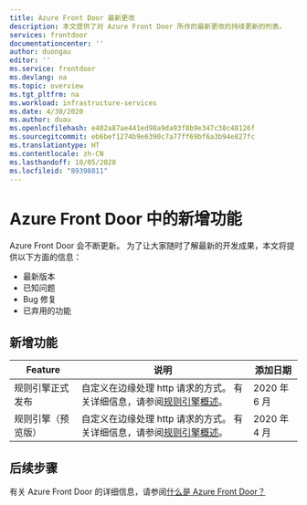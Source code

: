 ```yaml
---
title: Azure Front Door 最新更改
description: 本文提供了对 Azure Front Door 所作的最新更改的持续更新的列表。
services: frontdoor
documentationcenter: ''
author: duongau
editor: ''
ms.service: frontdoor
ms.devlang: na
ms.topic: overview
ms.tgt_pltfrm: na
ms.workload: infrastructure-services
ms.date: 4/30/2020
ms.author: duau
ms.openlocfilehash: e402a87ae441ed98a9da93f8b9e347c38c48126f
ms.sourcegitcommit: eb6bef1274b9e6390c7a77ff69bf6a3b94e827fc
ms.translationtype: HT
ms.contentlocale: zh-CN
ms.lasthandoff: 10/05/2020
ms.locfileid: "89398811"
---
```

# <a name="whats-new-in-azure-front-door"></a>Azure Front Door 中的新增功能

Azure Front Door 会不断更新。 为了让大家随时了解最新的开发成果，本文将提供以下方面的信息：

- 最新版本
- 已知问题
- Bug 修复
- 已弃用的功能

## <a name="new-features"></a>新增功能

|Feature  |说明  |添加日期  |
|---------|---------|---------|
| 规则引擎正式发布 | 自定义在边缘处理 http 请求的方式。 有关详细信息，请参阅[规则引擎概述](front-door-rules-engine.md)。 |2020 年 6 月 |
| 规则引擎（预览版） | 自定义在边缘处理 http 请求的方式。 有关详细信息，请参阅[规则引擎概述](front-door-rules-engine.md)。 |2020 年 4 月 |


## <a name="next-steps"></a>后续步骤

有关 Azure Front Door 的详细信息，请参阅[什么是 Azure Front Door？](front-door-overview.md)
